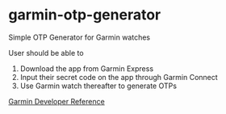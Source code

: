 # garmin-otp-generator
Simple OTP Generator for Garmin watches

User should be able to
1. Download the app from Garmin Express
2. Input their secret code on the app through Garmin Connect
3. Use Garmin watch thereafter to generate OTPs

[Garmin Developer Reference](https://developer.garmin.com/connect-iq/programmers-guide/getting-started/)

